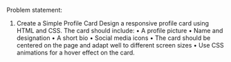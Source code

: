 Problem statement:

1. Create a Simple Profile Card Design a responsive profile card using HTML and CSS. The card should include:
• A profile picture
• Name and designation
• A short bio
• Social media icons
• The card should be centered on the page and adapt well to different screen sizes
• Use CSS animations for a hover effect on the card.
